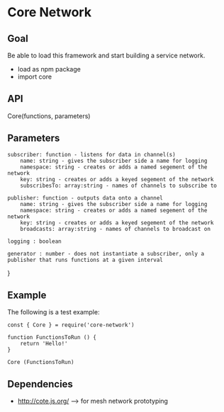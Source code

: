 # Core Network


## Goal
Be able to load this framework and start building a service network.

- load as npm package
- import core

## API
Core(functions, parameters)

## Parameters
    subscriber: function - listens for data in channel(s)
        name: string - gives the subscriber side a name for logging
        namespace: string - creates or adds a named segement of the network
        key: string - creates or adds a keyed segement of the network 
        subscribesTo: array:string - names of channels to subscribe to

    publisher: function - outputs data onto a channel 
        name: string - gives the subscriber side a name for logging
        namespace: string - creates or adds a named segement of the network
        key: string - creates or adds a keyed segement of the network 
        broadcasts: array:string - names of channels to broadcast on

    logging : boolean 

    generator : number - does not instantiate a subscriber, only a publisher that runs functions at a given interval

    

}

## Example
The following is a test example:
```
const { Core } = require('core-network')

function FunctionsToRun () {
    return 'Hello!'
}

Core (FunctionsToRun)
```




## Dependencies
- http://cote.js.org/ --> for mesh network prototyping